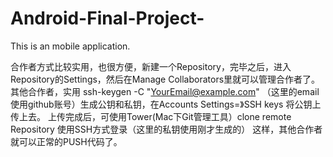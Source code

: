 # Android-Final-Project-
This is an mobile application.

合作者方式比较实用，也很方便，新建一个Repository，完毕之后，进入Repository的Settings，然后在Manage Collaborators里就可以管理合作者了。
其他合作者，实用 ssh-keygen -C "YourEmail@example.com" （这里的email使用github账号）生成公钥和私钥，在Accounts Settings=》SSH keys 将公钥上传上去。
上传完成后，可使用Tower(Mac下Git管理工具）clone remote Repository  使用SSH方式登录（这里的私钥使用刚才生成的） 这样，其他合作者就可以正常的PUSH代码了。
